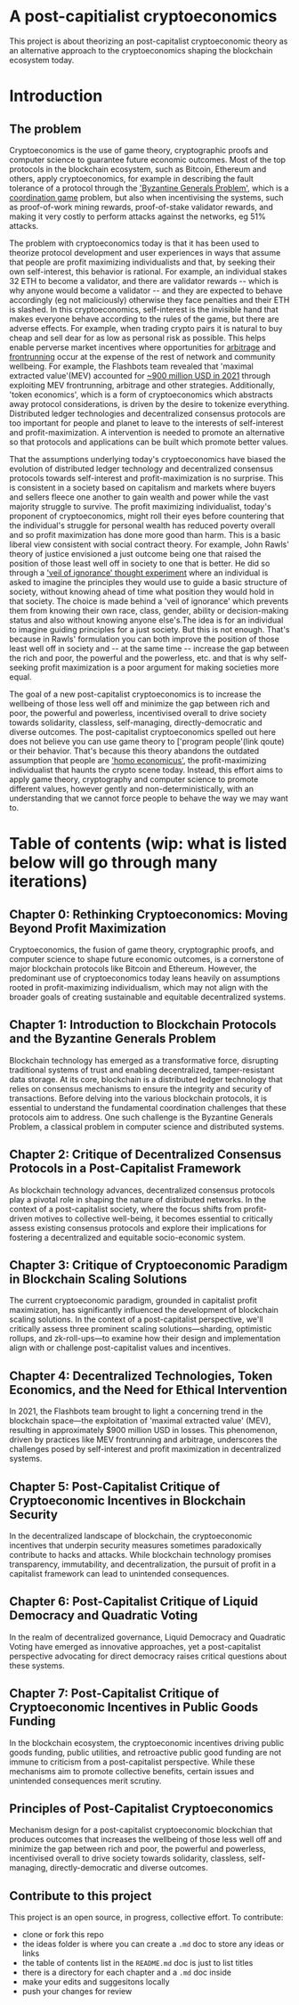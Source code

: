 # A post-capitialist cryptoeconomics

This project is about theorizing an post-capitalist cryptoeconomic theory as an alternative approach to the cryptoeconomics shaping the blockchain ecosystem today.

# Introduction

## The problem

Cryptoeconomics is the use of game theory, cryptographic proofs and computer science to guarantee future economic outcomes. Most of the top protocols in the blockchain ecosystem, such as Bitcoin, Ethereum and others, apply cryptoeconomics, for example in describing the fault tolerance of a protocol through the ['Byzantine Generals Problem'](https://lamport.azurewebsites.net/pubs/byz.pdf), which is a [coordination game](https://en.wikipedia.org/wiki/Coordination_game) problem, but also when incentivising the systems, such as proof-of-work mining rewards, proof-of-stake validator rewards, and making it very costly to perform attacks against the networks, eg 51% attacks. 

The problem with cryptoeconomics today is that it has been used to theorize protocol development and user experiences in ways that assume that people are profit maximizing individualists and that, by seeking their own self-interest, this behavior is rational. For example, an individual stakes 32 ETH to become a validator, and there are validator rewards -- which is why anyone would become a validator -- and they are expected to behave accordingly (eg not maliciously) otherwise they face penalties and their ETH is slashed. In this cryptoeconomics, self-interest is the invisible hand that makes everyone behave according to the rules of the game, but there are adverse effects. For example, when trading crypto pairs it is natural to buy cheap and sell dear for as low as personal risk as possible. This helps enable perverse market incentives where opportunities for [arbitrage](https://en.wikipedia.org/wiki/Arbitrage) and [frontrunning](https://en.wikipedia.org/wiki/Front_running) occur at the expense of the rest of network and community wellbeing. For example, the Flashbots team revealed that 'maximal extracted value'(MEV) accounted for [~900 million USD in 2021](https://explore.flashbots.net/) through exploiting MEV frontrunning, arbitrage and other strategies. Additionally, 'token economics', which is a form of cryptoeconomics which abstracts away protocol considerations, is driven by the desire to tokenize everything. Distributed ledger technologies and decentralized consensus protocols are too important for people and planet to leave to the interests of self-interest and profit-maximization. A intervention is needed to promote an alternative so that protocols and applications can be built which promote better values.

That the assumptions underlying today's cryptoeconomics have biased the evolution of distributed ledger technology and decentralized consensus protocols towards self-interest and profit-maximization is no surprise. This is consistent in a society based on capitalism and markets where buyers and sellers fleece one another to gain wealth and power while the vast majority struggle to survive. The profit maximizing individualist, today's proponent of cryptoeconomics, might roll their eyes before countering that the individual's struggle for personal wealth has reduced poverty overall and so profit maximization has done more good than harm. This is a basic liberal view consistent with social contract theory. For example, John Rawls' theory of justice envisioned a just outcome being one that raised the position of those least well off in society to one that is better. He did so through a ['veil of ignorance' thought experiment](https://en.wikipedia.org/wiki/Original_position) where an individual is asked to imagine the principles they would use to guide a basic structure of society, without knowing ahead of time what position they would hold in that society. The choice is made behind a 'veil of ignorance' which prevents them from knowing their own race, class, gender, ability or decision-making status and also without knowing anyone else's.The idea is for an individual to imagine guiding principles for a just society. But this is not enough. That's because in Rawls' formulation you can both improve the position of those least well off in society and -- at the same time -- increase the gap between the rich and poor, the powerful and the powerless, etc. and that is why self-seeking profit maximization is a poor argument for making societies more equal. 

The goal of a new post-capitalist cryptoeconomics is to increase the wellbeing of those less well off and minimize the gap between rich and poor, the powerful and powerless, incentivised overall to drive society towards solidarity, classless, self-managing, directly-democratic and diverse outcomes. The post-capitalist cryptoeconomics spelled out here does not believe you can use game theory to ['program people'(link qoute) or their behavior. That's because this theory abandons the outdated assumption that people are ['homo economicus'](https://blog.p2pfoundation.net/samuel-bowles-death-homo-economicus/2017/03/21), the profit-maximizing individualist that haunts the crypto scene today. Instead, this effort aims to apply game theory, cryptography and computer science to promote different values, however gently and non-deterministically, with an understanding that we cannot force people to behave the way we may want to.


# Table of contents (wip: what is listed below will go through many iterations)

## Chapter 0: Rethinking Cryptoeconomics: Moving Beyond Profit Maximization

Cryptoeconomics, the fusion of game theory, cryptographic proofs, and computer science to shape future economic outcomes, is a cornerstone of major blockchain protocols like Bitcoin and Ethereum. However, the predominant use of cryptoeconomics today leans heavily on assumptions rooted in profit-maximizing individualism, which may not align with the broader goals of creating sustainable and equitable decentralized systems.


## Chapter 1: Introduction to Blockchain Protocols and the Byzantine Generals Problem

Blockchain technology has emerged as a transformative force, disrupting traditional systems of trust and enabling decentralized, tamper-resistant data storage. At its core, blockchain is a distributed ledger technology that relies on consensus mechanisms to ensure the integrity and security of transactions. Before delving into the various blockchain protocols, it is essential to understand the fundamental coordination challenges that these protocols aim to address. One such challenge is the Byzantine Generals Problem, a classical problem in computer science and distributed systems.


## Chapter 2: Critique of Decentralized Consensus Protocols in a Post-Capitalist Framework

As blockchain technology advances, decentralized consensus protocols play a pivotal role in shaping the nature of distributed networks. In the context of a post-capitalist society, where the focus shifts from profit-driven motives to collective well-being, it becomes essential to critically assess existing consensus protocols and explore their implications for fostering a decentralized and equitable socio-economic system.


## Chapter 3: Critique of Cryptoeconomic Paradigm in Blockchain Scaling Solutions

The current cryptoeconomic paradigm, grounded in capitalist profit maximization, has significantly influenced the development of blockchain scaling solutions. In the context of a post-capitalist perspective, we'll critically assess three prominent scaling solutions—sharding, optimistic rollups, and zk-roll-ups—to examine how their design and implementation align with or challenge post-capitalist values and incentives.


## Chapter 4: Decentralized Technologies, Token Economics, and the Need for Ethical Intervention

In 2021, the Flashbots team brought to light a concerning trend in the blockchain space—the exploitation of 'maximal extracted value' (MEV), resulting in approximately $900 million USD in losses. This phenomenon, driven by practices like MEV frontrunning and arbitrage, underscores the challenges posed by self-interest and profit maximization in decentralized systems.


## Chapter 5: Post-Capitalist Critique of Cryptoeconomic Incentives in Blockchain Security

In the decentralized landscape of blockchain, the cryptoeconomic incentives that underpin security measures sometimes paradoxically contribute to hacks and attacks. While blockchain technology promises transparency, immutability, and decentralization, the pursuit of profit in a capitalist framework can lead to unintended consequences.


## Chapter 6: Post-Capitalist Critique of Liquid Democracy and Quadratic Voting

In the realm of decentralized governance, Liquid Democracy and Quadratic Voting have emerged as innovative approaches, yet a post-capitalist perspective advocating for direct democracy raises critical questions about these systems.


## Chapter 7: Post-Capitalist Critique of Cryptoeconomic Incentives in Public Goods Funding

In the blockchain ecosystem, the cryptoeconomic incentives driving public goods funding, public utilities, and retroactive public good funding are not immune to criticism from a post-capitalist perspective. While these mechanisms aim to promote collective benefits, certain issues and unintended consequences merit scrutiny.

## Principles of Post-Capitalist Cryptoeconomics

Mechanism design for a post-capitalist cryptoeconomic blockchian that produces outcomes that increases the wellbeing of those less well off and minimize the gap between rich and poor, the powerful and powerless, incentivised overall to drive society towards solidarity, classless, self-managing, directly-democratic and diverse outcomes. 

## Contribute to this project

This project is an open source, in progress, collective effort. To contribute:
- clone or fork this repo
- the ideas folder is where you can create a `.md` doc to store any ideas or links 
- the table of contents list in the `README.md` doc is just to list titles
- there is a directory for each chapter and a `.md` doc inside  
- make your edits and suggesitons locally
- push your changes for review
 
